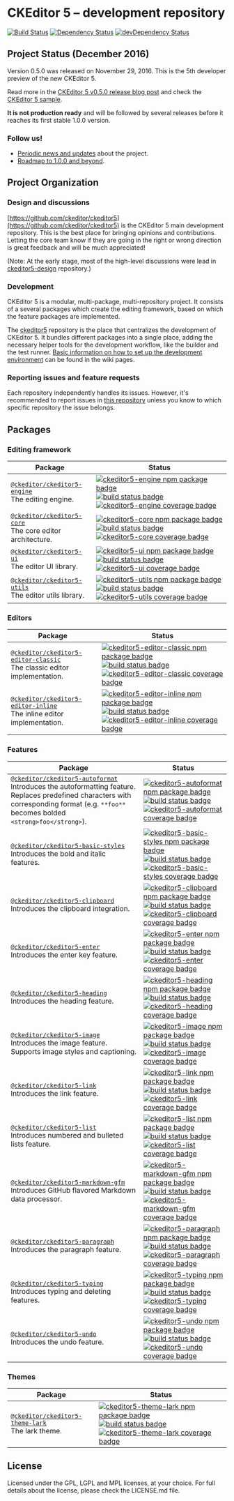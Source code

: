 CKEditor 5 – development repository
===================================

[![Build Status](https://travis-ci.org/ckeditor/ckeditor5.svg?branch=master)](https://travis-ci.org/ckeditor/ckeditor5)
[![Dependency Status](https://img.shields.io/david/ckeditor/ckeditor5.svg)](https://david-dm.org/ckeditor/ckeditor5)
[![devDependency Status](https://img.shields.io/david/ckeditor/dev/ckeditor5.svg)](https://david-dm.org/ckeditor/ckeditor5?type=dev)

## Project Status (December 2016)

Version 0.5.0 was released on November 29, 2016. This is the 5th developer preview of the new CKEditor 5.

Read more in the [CKEditor 5 v0.5.0 release blog post](http://ckeditor.com/blog/5th-developer-preview-of-CKEditor-5-available) and check the [CKEditor 5 sample](https://ckeditor5.github.io/).

**It is not production ready** and will be followed by several releases before it reaches its first stable 1.0.0 version.

### Follow us!

* [Periodic news and updates](https://github.com/ckeditor/ckeditor5-design/labels/announcement) about the project.
* [Roadmap to 1.0.0 and beyond](https://github.com/ckeditor/ckeditor5-design/issues/172).

## Project Organization

### Design and discussions

[https://github.com/ckeditor/ckeditor5](https://github.com/ckeditor/ckeditor5) is the CKEditor 5 main development repository. This is the best place for bringing opinions and contributions. Letting the core team know if they are going in the right or wrong direction is great feedback and will be much appreciated!

(Note: At the early stage, most of the high-level discussions were lead in [ckeditor5-design](https://github.com/ckeditor/ckeditor5-design/issues) repository.)

### Development

CKEditor 5 is a modular, multi-package, multi-repository project. It consists of a several packages which create the editing framework, based on which the feature packages are implemented.

The [ckeditor5](https://github.com/ckeditor/ckeditor5) repository is the place that centralizes the development of CKEditor 5. It bundles different packages into a single place, adding the necessary helper tools for the development workflow, like the builder and the test runner. [Basic information on how to set up the development environment](https://github.com/ckeditor/ckeditor5/wiki/Development-Environment) can be found in the wiki pages.

### Reporting issues and feature requests

Each repository independently handles its issues. However, it's recommended to report issues in [this repository](https://github.com/ckeditor/ckeditor5/issues) unless you know to which specific repository the issue belongs.

## Packages

### Editing framework

<table>
<thead>
	<tr>
		<th>Package</th>
		<th>Status</th>
	</tr>
</thead>
<tbody>

<tr>
	<td>
		<a href="https://github.com/ckeditor/ckeditor5-engine"><code>@ckeditor/ckeditor5-engine</code></a>
		<br>
		The editing engine.
	</td>
	<td>
		<a href="https://www.npmjs.com/package/@ckeditor/ckeditor5-engine"><img src="https://img.shields.io/npm/v/@ckeditor/ckeditor5-engine.svg" alt="ckeditor5-engine npm package badge"></a>
		<a href="https://travis-ci.org/ckeditor/ckeditor5-engine"><img src="https://img.shields.io/travis/ckeditor/ckeditor5-engine/master.svg" alt="build status badge"></a>
		<a href="https://codeclimate.com/github/ckeditor/ckeditor5-engine/coverage"><img src="https://img.shields.io/codeclimate/coverage/github/ckeditor/ckeditor5-engine.svg" alt="ckeditor5-engine coverage badge"></a>
	</td>
</tr>

<tr>
	<td>
		<a href="https://github.com/ckeditor/ckeditor5-core"><code>@ckeditor/ckeditor5-core</code></a>
		<br>
		The core editor architecture.
	</td>
	<td>
		<a href="https://www.npmjs.com/package/@ckeditor/ckeditor5-core"><img src="https://img.shields.io/npm/v/@ckeditor/ckeditor5-core.svg" alt="ckeditor5-core npm package badge"></a>
		<a href="https://travis-ci.org/ckeditor/ckeditor5-core"><img src="https://img.shields.io/travis/ckeditor/ckeditor5-core/master.svg" alt="build status badge"></a>
		<a href="https://codeclimate.com/github/ckeditor/ckeditor5-core/coverage"><img src="https://img.shields.io/codeclimate/coverage/github/ckeditor/ckeditor5-core.svg" alt="ckeditor5-core coverage badge"></a>
	</td>
</tr>

<tr>
	<td>
		<a href="https://github.com/ckeditor/ckeditor5-ui"><code>@ckeditor/ckeditor5-ui</code></a>
		<br>
		The editor UI library.
	</td>
	<td>
		<a href="https://www.npmjs.com/package/@ckeditor/ckeditor5-ui"><img src="https://img.shields.io/npm/v/@ckeditor/ckeditor5-ui.svg" alt="ckeditor5-ui npm package badge"></a>
		<a href="https://travis-ci.org/ckeditor/ckeditor5-ui"><img src="https://img.shields.io/travis/ckeditor/ckeditor5-ui/master.svg" alt="build status badge"></a>
		<a href="https://codeclimate.com/github/ckeditor/ckeditor5-ui/coverage"><img src="https://img.shields.io/codeclimate/coverage/github/ckeditor/ckeditor5-ui.svg" alt="ckeditor5-ui coverage badge"></a>
	</td>
</tr>

<tr>
	<td>
		<a href="https://github.com/ckeditor/ckeditor5-utils"><code>@ckeditor/ckeditor5-utils</code></a>
		<br>
		The editor utils library.
	</td>
	<td>
		<a href="https://www.npmjs.com/package/@ckeditor/ckeditor5-utils"><img src="https://img.shields.io/npm/v/@ckeditor/ckeditor5-utils.svg" alt="ckeditor5-utils npm package badge"></a>
		<a href="https://travis-ci.org/ckeditor/ckeditor5-utils"><img src="https://img.shields.io/travis/ckeditor/ckeditor5-utils/master.svg" alt="build status badge"></a>
		<a href="https://codeclimate.com/github/ckeditor/ckeditor5-utils/coverage"><img src="https://img.shields.io/codeclimate/coverage/github/ckeditor/ckeditor5-utils.svg" alt="ckeditor5-utils coverage badge"></a>
	</td>
</tr>

</tbody>
</table>

### Editors

<table>
<thead>
	<tr>
		<th>Package</th>
		<th>Status</th>
	</tr>
</thead>
<tbody>

<tr>
	<td>
		<a href="https://github.com/ckeditor/ckeditor5-editor-classic"><code>@ckeditor/ckeditor5-editor-classic</code></a>
		<br>
		The classic editor implementation.
	</td>
	<td>
		<a href="https://www.npmjs.com/package/@ckeditor/ckeditor5-editor-classic"><img src="https://img.shields.io/npm/v/@ckeditor/ckeditor5-editor-classic.svg" alt="ckeditor5-editor-classic npm package badge"></a>
		<a href="https://travis-ci.org/ckeditor/ckeditor5-editor-classic"><img src="https://img.shields.io/travis/ckeditor/ckeditor5-editor-classic/master.svg" alt="build status badge"></a>
		<a href="https://codeclimate.com/github/ckeditor/ckeditor5-editor-classic/coverage"><img src="https://img.shields.io/codeclimate/coverage/github/ckeditor/ckeditor5-editor-classic.svg" alt="ckeditor5-editor-classic coverage badge"></a>
	</td>
</tr>

<tr>
	<td>
		<a href="https://github.com/ckeditor/ckeditor5-editor-inline"><code>@ckeditor/ckeditor5-editor-inline</code></a>
		<br>
		The inline editor implementation.
	</td>
	<td>
		<a href="https://www.npmjs.com/package/@ckeditor/ckeditor5-editor-inline"><img src="https://img.shields.io/npm/v/@ckeditor/ckeditor5-editor-inline.svg" alt="ckeditor5-editor-inline npm package badge"></a>
		<a href="https://travis-ci.org/ckeditor/ckeditor5-editor-inline"><img src="https://img.shields.io/travis/ckeditor/ckeditor5-editor-inline/master.svg" alt="build status badge"></a>
		<a href="https://codeclimate.com/github/ckeditor/ckeditor5-editor-inline/coverage"><img src="https://img.shields.io/codeclimate/coverage/github/ckeditor/ckeditor5-editor-inline.svg" alt="ckeditor5-editor-inline coverage badge"></a>
	</td>
</tr>

</tbody>
</table>

### Features

<table>
<thead>
	<tr>
		<th>Package</th>
		<th>Status</th>
	</tr>
</thead>
<tbody>

<tr>
	<td>
		<a href="https://github.com/ckeditor/ckeditor5-autoformat"><code>@ckeditor/ckeditor5-autoformat</code></a>
		<br>
		Introduces the autoformatting feature. Replaces predefined characters with corresponding format (e.g. <code>**foo**</code> becomes bolded <code>&lt;strong&gt;foo&lt;/strong&gt;</code>).
	</td>
	<td>
		<a href="https://www.npmjs.com/package/@ckeditor/ckeditor5-autoformat"><img src="https://img.shields.io/npm/v/@ckeditor/ckeditor5-autoformat.svg" alt="ckeditor5-autoformat npm package badge"></a>
		<a href="https://travis-ci.org/ckeditor/ckeditor5-autoformat"><img src="https://img.shields.io/travis/ckeditor/ckeditor5-autoformat/master.svg" alt="build status badge"></a>
		<a href="https://codeclimate.com/github/ckeditor/ckeditor5-autoformat/coverage"><img src="https://img.shields.io/codeclimate/coverage/github/ckeditor/ckeditor5-autoformat.svg" alt="ckeditor5-autoformat coverage badge"></a>
	</td>
</tr>

<tr>
	<td>
		<a href="https://github.com/ckeditor/ckeditor5-basic-styles"><code>@ckeditor/ckeditor5-basic-styles</code></a>
		<br>
		Introduces the bold and italic features.
	</td>
	<td>
		<a href="https://www.npmjs.com/package/@ckeditor/ckeditor5-basic-styles"><img src="https://img.shields.io/npm/v/@ckeditor/ckeditor5-basic-styles.svg" alt="ckeditor5-basic-styles npm package badge"></a>
		<a href="https://travis-ci.org/ckeditor/ckeditor5-basic-styles"><img src="https://img.shields.io/travis/ckeditor/ckeditor5-basic-styles/master.svg" alt="build status badge"></a>
		<a href="https://codeclimate.com/github/ckeditor/ckeditor5-basic-styles/coverage"><img src="https://img.shields.io/codeclimate/coverage/github/ckeditor/ckeditor5-basic-styles.svg" alt="ckeditor5-basic-styles coverage badge"></a>
	</td>
</tr>

<tr>
	<td>
		<a href="https://github.com/ckeditor/ckeditor5-clipboard"><code>@ckeditor/ckeditor5-clipboard</code></a>
		<br>
		Introduces the clipboard integration.
	</td>
	<td>
		<a href="https://www.npmjs.com/package/@ckeditor/ckeditor5-clipboard"><img src="https://img.shields.io/npm/v/@ckeditor/ckeditor5-clipboard.svg" alt="ckeditor5-clipboard npm package badge"></a>
		<a href="https://travis-ci.org/ckeditor/ckeditor5-clipboard"><img src="https://img.shields.io/travis/ckeditor/ckeditor5-clipboard/master.svg" alt="build status badge"></a>
		<a href="https://codeclimate.com/github/ckeditor/ckeditor5-clipboard/coverage"><img src="https://img.shields.io/codeclimate/coverage/github/ckeditor/ckeditor5-clipboard.svg" alt="ckeditor5-clipboard coverage badge"></a>
	</td>
</tr>

<tr>
	<td>
		<a href="https://github.com/ckeditor/ckeditor5-enter"><code>@ckeditor/ckeditor5-enter</code></a>
		<br>
		Introduces the enter key feature.
	</td>
	<td>
		<a href="https://www.npmjs.com/package/@ckeditor/ckeditor5-enter"><img src="https://img.shields.io/npm/v/@ckeditor/ckeditor5-enter.svg" alt="ckeditor5-enter npm package badge"></a>
		<a href="https://travis-ci.org/ckeditor/ckeditor5-enter"><img src="https://img.shields.io/travis/ckeditor/ckeditor5-enter/master.svg" alt="build status badge"></a>
		<a href="https://codeclimate.com/github/ckeditor/ckeditor5-enter/coverage"><img src="https://img.shields.io/codeclimate/coverage/github/ckeditor/ckeditor5-enter.svg" alt="ckeditor5-enter coverage badge"></a>
	</td>
</tr>

<tr>
	<td>
		<a href="https://github.com/ckeditor/ckeditor5-heading"><code>@ckeditor/ckeditor5-heading</code></a>
		<br>
		Introduces the heading feature.
	</td>
	<td>
		<a href="https://www.npmjs.com/package/@ckeditor/ckeditor5-heading"><img src="https://img.shields.io/npm/v/@ckeditor/ckeditor5-heading.svg" alt="ckeditor5-heading npm package badge"></a>
		<a href="https://travis-ci.org/ckeditor/ckeditor5-heading"><img src="https://img.shields.io/travis/ckeditor/ckeditor5-heading/master.svg" alt="build status badge"></a>
		<a href="https://codeclimate.com/github/ckeditor/ckeditor5-heading/coverage"><img src="https://img.shields.io/codeclimate/coverage/github/ckeditor/ckeditor5-heading.svg" alt="ckeditor5-heading coverage badge"></a>
	</td>
</tr>

<tr>
	<td>
		<a href="https://github.com/ckeditor/ckeditor5-image"><code>@ckeditor/ckeditor5-image</code></a>
		<br>
		Introduces the image feature. Supports image styles and captioning.
	</td>
	<td>
		<a href="https://www.npmjs.com/package/@ckeditor/ckeditor5-image"><img src="https://img.shields.io/npm/v/@ckeditor/ckeditor5-image.svg" alt="ckeditor5-image npm package badge"></a>
		<a href="https://travis-ci.org/ckeditor/ckeditor5-image"><img src="https://img.shields.io/travis/ckeditor/ckeditor5-image/master.svg" alt="build status badge"></a>
		<a href="https://codeclimate.com/github/ckeditor/ckeditor5-image/coverage"><img src="https://img.shields.io/codeclimate/coverage/github/ckeditor/ckeditor5-image.svg" alt="ckeditor5-image coverage badge"></a>
	</td>
</tr>

<tr>
	<td>
		<a href="https://github.com/ckeditor/ckeditor5-link"><code>@ckeditor/ckeditor5-link</code></a>
		<br>
		Introduces the link feature.
	</td>
	<td>
		<a href="https://www.npmjs.com/package/@ckeditor/ckeditor5-link"><img src="https://img.shields.io/npm/v/@ckeditor/ckeditor5-link.svg" alt="ckeditor5-link npm package badge"></a>
		<a href="https://travis-ci.org/ckeditor/ckeditor5-link"><img src="https://img.shields.io/travis/ckeditor/ckeditor5-link/master.svg" alt="build status badge"></a>
		<a href="https://codeclimate.com/github/ckeditor/ckeditor5-link/coverage"><img src="https://img.shields.io/codeclimate/coverage/github/ckeditor/ckeditor5-link.svg" alt="ckeditor5-link coverage badge"></a>
	</td>
</tr>

<tr>
	<td>
		<a href="https://github.com/ckeditor/ckeditor5-list"><code>@ckeditor/ckeditor5-list</code></a>
		<br>
		Introduces numbered and bulleted lists feature.
	</td>
	<td>
		<a href="https://www.npmjs.com/package/@ckeditor/ckeditor5-list"><img src="https://img.shields.io/npm/v/@ckeditor/ckeditor5-list.svg" alt="ckeditor5-list npm package badge"></a>
		<a href="https://travis-ci.org/ckeditor/ckeditor5-list"><img src="https://img.shields.io/travis/ckeditor/ckeditor5-list/master.svg" alt="build status badge"></a>
		<a href="https://codeclimate.com/github/ckeditor/ckeditor5-list/coverage"><img src="https://img.shields.io/codeclimate/coverage/github/ckeditor/ckeditor5-list.svg" alt="ckeditor5-list coverage badge"></a>
	</td>
</tr>

<tr>
	<td>
		<a href="https://github.com/ckeditor/ckeditor5-markdown-gfm"><code>@ckeditor/ckeditor5-markdown-gfm</code></a>
		<br>
		Introduces GitHub flavored Markdown data processor.
	</td>
	<td>
		<a href="https://www.npmjs.com/package/@ckeditor/ckeditor5-markdown-gfm"><img src="https://img.shields.io/npm/v/@ckeditor/ckeditor5-markdown-gfm.svg" alt="ckeditor5-markdown-gfm npm package badge"></a>
		<a href="https://travis-ci.org/ckeditor/ckeditor5-markdown-gfm"><img src="https://img.shields.io/travis/ckeditor/ckeditor5-markdown-gfm/master.svg" alt="build status badge"></a>
		<a href="https://codeclimate.com/github/ckeditor/ckeditor5-markdown-gfm/coverage"><img src="https://img.shields.io/codeclimate/coverage/github/ckeditor/ckeditor5-markdown-gfm.svg" alt="ckeditor5-markdown-gfm coverage badge"></a>
	</td>
</tr>

<tr>
	<td>
		<a href="https://github.com/ckeditor/ckeditor5-paragraph"><code>@ckeditor/ckeditor5-paragraph</code></a>
		<br>
		Introduces the paragraph feature.
	</td>
	<td>
		<a href="https://www.npmjs.com/package/@ckeditor/ckeditor5-paragraph"><img src="https://img.shields.io/npm/v/@ckeditor/ckeditor5-paragraph.svg" alt="ckeditor5-paragraph npm package badge"></a>
		<a href="https://travis-ci.org/ckeditor/ckeditor5-paragraph"><img src="https://img.shields.io/travis/ckeditor/ckeditor5-paragraph/master.svg" alt="build status badge"></a>
		<a href="https://codeclimate.com/github/ckeditor/ckeditor5-paragraph/coverage"><img src="https://img.shields.io/codeclimate/coverage/github/ckeditor/ckeditor5-paragraph.svg" alt="ckeditor5-paragraph coverage badge"></a>
	</td>
</tr>

<tr>
	<td>
		<a href="https://github.com/ckeditor/ckeditor5-typing"><code>@ckeditor/ckeditor5-typing</code></a>
		<br>
		Introduces typing and deleting features.
	</td>
	<td>
		<a href="https://www.npmjs.com/package/@ckeditor/ckeditor5-typing"><img src="https://img.shields.io/npm/v/@ckeditor/ckeditor5-typing.svg" alt="ckeditor5-typing npm package badge"></a>
		<a href="https://travis-ci.org/ckeditor/ckeditor5-typing"><img src="https://img.shields.io/travis/ckeditor/ckeditor5-typing/master.svg" alt="build status badge"></a>
		<a href="https://codeclimate.com/github/ckeditor/ckeditor5-typing/coverage"><img src="https://img.shields.io/codeclimate/coverage/github/ckeditor/ckeditor5-typing.svg" alt="ckeditor5-typing coverage badge"></a>
	</td>
</tr>

<tr>
	<td>
		<a href="https://github.com/ckeditor/ckeditor5-undo"><code>@ckeditor/ckeditor5-undo</code></a>
		<br>
		Introduces the undo feature.
	</td>
	<td>
		<a href="https://www.npmjs.com/package/@ckeditor/ckeditor5-undo"><img src="https://img.shields.io/npm/v/@ckeditor/ckeditor5-undo.svg" alt="ckeditor5-undo npm package badge"></a>
		<a href="https://travis-ci.org/ckeditor/ckeditor5-undo"><img src="https://img.shields.io/travis/ckeditor/ckeditor5-undo/master.svg" alt="build status badge"></a>
		<a href="https://codeclimate.com/github/ckeditor/ckeditor5-undo/coverage"><img src="https://img.shields.io/codeclimate/coverage/github/ckeditor/ckeditor5-undo.svg" alt="ckeditor5-undo coverage badge"></a>
	</td>
</tr>

</tbody>
</table>

### Themes

<table>
<thead>
	<tr>
		<th>Package</th>
		<th>Status</th>
	</tr>
</thead>
<tbody>

<tr>
	<td>
		<a href="https://github.com/ckeditor/ckeditor5-theme-lark"><code>@ckeditor/ckeditor5-theme-lark</code></a>
		<br>
		The lark theme.
	</td>
	<td>
		<a href="https://www.npmjs.com/package/@ckeditor/ckeditor5-theme-lark"><img src="https://img.shields.io/npm/v/@ckeditor/ckeditor5-theme-lark.svg" alt="ckeditor5-theme-lark npm package badge"></a>
		<a href="https://travis-ci.org/ckeditor/ckeditor5-theme-lark"><img src="https://img.shields.io/travis/ckeditor/ckeditor5-theme-lark/master.svg" alt="build status badge"></a>
		<a href="https://codeclimate.com/github/ckeditor/ckeditor5-theme-lark/coverage"><img src="https://img.shields.io/codeclimate/coverage/github/ckeditor/ckeditor5-theme-lark.svg" alt="ckeditor5-theme-lark coverage badge"></a>
	</td>
</tr>

</tbody>
</table>

## License

Licensed under the GPL, LGPL and MPL licenses, at your choice. For full details about the license, please check the LICENSE.md file.
